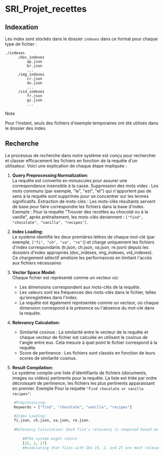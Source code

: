 # SRI_Projet_recettes

## Indexation
Les index sont stockés dans le dossier `indexes` dans ce format pour chaque type de fichier :
```
./indexes
      /doc_indexes
          ap.json
          br.json
          ...
      /img_indexes
          cr.json
          du.json
          ...
      /vid_indexes
          fr.json
          gi.json
          ...
```
> [!NOTE]
> Pour l'instant, seuls des fichiers d'exemple temporaires ont été utilisés dans le dossier des index.
## Recherche
Le processus de recherche dans notre système est conçu pour rechercher et classer efficacement les fichiers en fonction de la requête d'un utilisateur. Voici une explication de chaque étape impliquée :

1. **Query Preprocessing Normalization:**  
La requête est convertie en minuscules pour assurer une correspondance insensible à la casse. Suppression des mots vides : Les mots communs (par exemple, "le", "est", "et") qui n'apportent pas de sens à la requête sont supprimés pour se concentrer sur les termes significatifs. Extraction de mots-clés : Les mots-clés résultants servent de base pour faire correspondre les fichiers dans la base d'index. Exemple : Pour la requête "Trouver des recettes au chocolat ou à la vanille", après prétraitement, les mots-clés deviennent :  `["find", "chocolate", "vanilla", "recipes"]`.

2. **Index Loading:**  
Le système identifie les deux premières lettres de chaque mot-clé (par exemple, `["fi", "ch", "va", "re"]`) et charge uniquement les fichiers d'index correspondants (tr.json, ch.json, va.json, re.json) depuis les dossiers d'index appropriés (doc_indexes, img_indexes, vid_indexes). Ce chargement sélectif améliore les performances en limitant l'accès aux fichiers nécessaires

3. **Vector Space Model:**  
Chaque fichier est représenté comme un vecteur où:
    + Les dimensions correspondent aux mots-clés de la requête.
    + Les valeurs sont les fréquences des mots-clés dans le fichier, telles qu'enregistrées dans l'index.
    + La requête est également représentée comme un vecteur, où chaque dimension correspond à la présence ou l'absence du mot-clé dans la requête.

4. **Relevancy Calculation:**  
    + Similarité cosinus : La similarité entre le vecteur de la requête et chaque vecteur de fichier est calculée en utilisant le cosinus de l'angle entre eux. Cela mesure à quel point le fichier correspond à la requête.
    + Score de pertinence : Les fichiers sont classés en fonction de leurs scores de similarité cosinus.

5. **Result Compilation:**  
Le système compile une liste d'identifiants de fichiers (documents, images ou vidéos) pertinents pour la requête.
La liste est triée par ordre décroissant de pertinence, les fichiers les plus pertinents apparaissant en premier.
Exemple
Pour la requête `"Find chocolate or vanilla recipes"`:
```python
    #Preprocessing:
    Keywords = ["find", "chocolate", "vanilla", "recipes"]  

    #Index Loading: 
    fi.json, ch.json, va.json, re.json.  
    
    #Relevancy Calculation: Each file's relevancy is computed based on how frequently the keywords appear in it. Result:
    
        ##The system might return 
        [15, 2, 27]
        ##indicating that files with IDs 15, 2, and 27 are most relevant, in that order.
```
